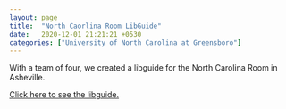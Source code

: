 ```yaml
---
layout: page
title:  "North Caorlina Room LibGuide"
date:   2020-12-01 21:21:21 +0530
categories: ["University of North Carolina at Greensboro"]
---
```


With a team of four, we created a libguide for the North Carolina Room in Asheville.

[Click here to see the libguide.]( https://uncg-lis.libguides.com/PackNCRoom/Home)
